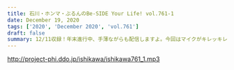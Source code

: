 ```yaml
---
title: 石川・ホンマ・ぶるんのBe-SIDE Your Life! vol.761-1
date: December 19, 2020
tags: ['2020', 'December 2020', 'vol.761']
draft: false
summary: 12/11収録！年末進行中、手薄ながらも配信しますよ。今回はマイクがキレッキレ！
---
```


http://project-phi.ddo.jp/ishikawa/ishikawa761_1.mp3